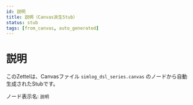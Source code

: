 ```yaml
---
id: 説明
title: 説明（Canvas派生Stub）
status: stub
tags: [from_canvas, auto_generated]
---
```


# 説明

このZettelは、Canvasファイル `simlog_dsl_series.canvas` のノードから自動生成されたStubです。

ノード表示名: `説明`
